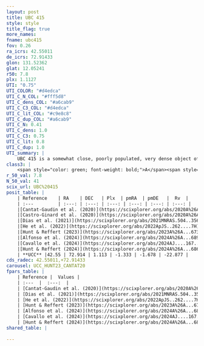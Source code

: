 ```yaml
---
layout: post
title: UBC 415
style: style
title_flag: true
more_names: 
fname: ubc415
fov: 0.26
ra_icrs: 42.55011
de_icrs: 72.91433
glon: 131.52362
glat: 12.05241
r50: 7.8
plx: 1.1127
UTI: "0.75"
UTI_COLOR: "#d4edca"
UTI_C_N_COL: "#fff5d8"
UTI_C_dens_COL: "#a6cab9"
UTI_C_C3_COL: "#d4edca"
UTI_C_lit_COL: "#c9e8c8"
UTI_C_dup_COL: "#a6cab9"
UTI_C_N: 0.41
UTI_C_dens: 1.0
UTI_C_C3: 0.75
UTI_C_lit: 0.8
UTI_C_dup: 1.0
UTI_summary: |
    UBC 415 is a somewhat close, poorly populated, very dense object of high C3 quality. It is well-studied in the literature.
class3: |
    <span style="color: green; font-weight: bold;">A</span><span style="color: #FFC300; font-weight: bold;">B</span>
r_50_val: 7.8
N_50_val: 41
scix_url: UBC%20415
posit_table: |
    | Reference    | RA    | DEC   | Plx  | pmRA  | pmDE   |  Rv  |
    | :---         | :---: | :---: | :---: | :---: | :---: | :---: |
    |[Cantat-Gaudin et al. (2020)](https://scixplorer.org/abs/2020A%26A...640A...1C) | 42.54 | 72.914 | 1.096 | -1.301 | -1.626 | -- |
    |[Castro-Ginard et al. (2020)](https://scixplorer.org/abs/2020A%26A...635A..45C) | 42.531 | 72.895 | 1.092 | -1.279 | -1.613 | -- |
    |[Dias et al. (2021)](https://scixplorer.org/abs/2021MNRAS.504..356D) | 42.555 | 72.901 | 1.08 | -1.309 | -1.607 | -- |
    |[He et al. (2022)](https://scixplorer.org/abs/2022ApJS..262....7H) | 42.659 | 72.898 | 1.124 | -1.331 | -1.68 | -- |
    |[Hunt & Reffert (2023)](https://scixplorer.org/abs/2023A%26A...673A.114H) | 42.509 | 72.897 | 1.12 | -1.301 | -1.686 | -26.062 |
    |[Alfonso et al. (2024)](https://scixplorer.org/abs/2024A%26A...689A..18A) | 44.901 | 72.026 | 0.879 | 0.1 | -1.529 | -- |
    |[Cavallo et al. (2024)](https://scixplorer.org/abs/2024AJ....167...12C) | 42.841 | 72.903 | 1.126 | -- | -- | -- |
    |[Hunt & Reffert (2024)](https://scixplorer.org/abs/2024A%26A...686A..42H) | 42.509 | 72.897 | 1.12 | -1.301 | -1.686 | -26.062 |
    | **UCC** |42.55 | 72.914 | 1.113 | -1.333 | -1.678 | -22.877 | 
cds_radec: 42.55011,+72.91433
carousel: UCC_HUNT23_CANTAT20
fpars_table: |
    | Reference |  Values |
    | :---  |  :---:  |
    | [Cantat-Gaudin et al. (2020)](https://scixplorer.org/abs/2020A%26A...640A...1C) | `AVNN=1.06, DMNN=9.59, AgeNN=7.37` |
    | [Dias et al. (2021)](https://scixplorer.org/abs/2021MNRAS.504..356D) | `Av=1.58, Dist=893, logage=7.227, [Fe/H]=-0.078` |
    | [He et al. (2022)](https://scixplorer.org/abs/2022ApJS..262....7H) | `A0=1.3, logAge=7.05` |
    | [Hunt & Reffert (2023)](https://scixplorer.org/abs/2023A%26A...673A.114H) | `AV50=1.03, diffAV50=0.859, MOD50=9.668, logAge50=7.003` |
    | [Alfonso et al. (2024)](https://scixplorer.org/abs/2024A%26A...689A..18A) | `AV=1.05876, MOD=9.59012, logAge=7.90176, Z=-0.0780` |
    | [Cavallo et al. (2024)](https://scixplorer.org/abs/2024AJ....167...12C) | `AV50=1.33, dMod50=9.89, logAge50=7.14, [Fe/H]50=0.19` |
    | [Hunt & Reffert (2024)](https://scixplorer.org/abs/2024A%26A...686A..42H) | `MassJ=90.9104` |
shared_table: |
    
---
```

